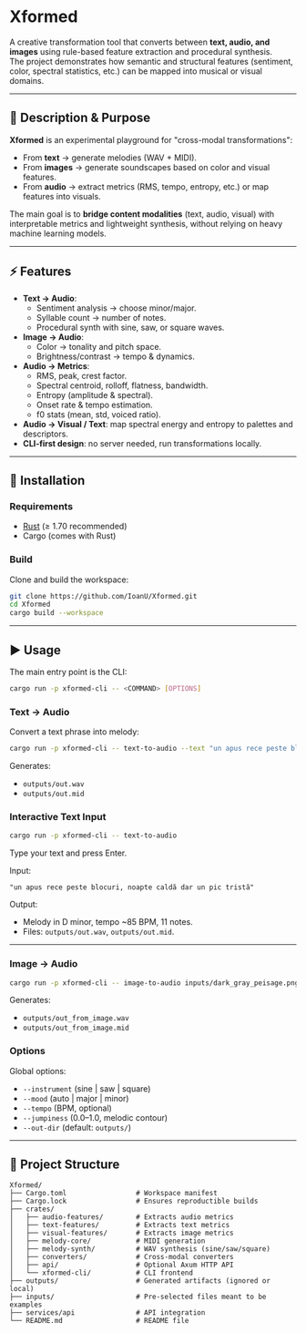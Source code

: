 # Xformed

A creative transformation tool that converts between **text, audio, and images** using rule-based feature extraction and procedural synthesis.  
The project demonstrates how semantic and structural features (sentiment, color, spectral statistics, etc.) can be mapped into musical or visual domains.

---

## 📌 Description & Purpose
**Xformed** is an experimental playground for "cross-modal transformations":  
- From **text** → generate melodies (WAV + MIDI).  
- From **images** → generate soundscapes based on color and visual features.  
- From **audio** → extract metrics (RMS, tempo, entropy, etc.) or map features into visuals.  

The main goal is to **bridge content modalities** (text, audio, visual) with interpretable metrics and lightweight synthesis, without relying on heavy machine learning models.

---

## ⚡ Features
- **Text → Audio**:  
  - Sentiment analysis → choose minor/major.  
  - Syllable count → number of notes.  
  - Procedural synth with sine, saw, or square waves.  
- **Image → Audio**:  
  - Color → tonality and pitch space.  
  - Brightness/contrast → tempo & dynamics.  
- **Audio → Metrics**:  
  - RMS, peak, crest factor.  
  - Spectral centroid, rolloff, flatness, bandwidth.  
  - Entropy (amplitude & spectral).  
  - Onset rate & tempo estimation.  
  - f0 stats (mean, std, voiced ratio).  
- **Audio → Visual / Text**: map spectral energy and entropy to palettes and descriptors.  
- **CLI-first design**: no server needed, run transformations locally.  

---

## 🚀 Installation

### Requirements
- [Rust](https://www.rust-lang.org/tools/install) (≥ 1.70 recommended)  
- Cargo (comes with Rust)  

### Build
Clone and build the workspace:

```bash
git clone https://github.com/IoanU/Xformed.git
cd Xformed
cargo build --workspace
```

---

## ▶️ Usage

The main entry point is the CLI:

```bash
cargo run -p xformed-cli -- <COMMAND> [OPTIONS]
```

### Text → Audio
Convert a text phrase into melody:

```bash
cargo run -p xformed-cli -- text-to-audio --text "un apus rece peste blocuri"
```

Generates:
- `outputs/out.wav`  
- `outputs/out.mid`

### Interactive Text Input
```bash
cargo run -p xformed-cli -- text-to-audio
```
Type your text and press Enter.

Input:  
```
"un apus rece peste blocuri, noapte caldă dar un pic tristă"
```

Output:  
- Melody in D minor, tempo ~85 BPM, 11 notes.  
- Files: `outputs/out.wav`, `outputs/out.mid`.

---

### Image → Audio
```bash
cargo run -p xformed-cli -- image-to-audio inputs/dark_gray_peisage.png
```
Generates:
- `outputs/out_from_image.wav`  
- `outputs/out_from_image.mid`

### Options
Global options:
- `--instrument` (sine | saw | square)  
- `--mood` (auto | major | minor)  
- `--tempo` (BPM, optional)  
- `--jumpiness` (0.0–1.0, melodic contour)  
- `--out-dir` (default: `outputs/`)  

---

## 📂 Project Structure

```
Xformed/
├── Cargo.toml                 # Workspace manifest
├── Cargo.lock                 # Ensures reproductible builds
├── crates/
│   ├── audio-features/        # Extracts audio metrics
│   ├── text-features/         # Extracts text metrics
│   ├── visual-features/       # Extracts image metrics
│   ├── melody-core/           # MIDI generation
│   ├── melody-synth/          # WAV synthesis (sine/saw/square)
│   ├── converters/            # Cross-modal converters
│   ├── api/                   # Optional Axum HTTP API
│   └── xformed-cli/           # CLI frontend
├── outputs/                   # Generated artifacts (ignored or local)
├── inputs/                    # Pre-selected files meant to be examples
├── services/api               # API integration
└── README.md                  # README file